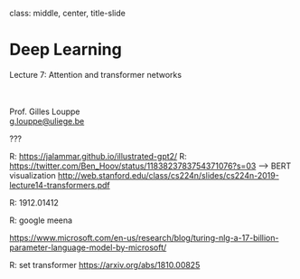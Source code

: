 class: middle, center, title-slide

# Deep Learning

Lecture 7: Attention and transformer networks

<br><br>
Prof. Gilles Louppe<br>
[g.louppe@uliege.be](g.louppe@uliege.be)

???

R: https://jalammar.github.io/illustrated-gpt2/
R: https://twitter.com/Ben_Hoov/status/1183823783754371076?s=03  --> BERT visualization
http://web.stanford.edu/class/cs224n/slides/cs224n-2019-lecture14-transformers.pdf

R: 1912.01412

R: google meena

https://www.microsoft.com/en-us/research/blog/turing-nlg-a-17-billion-parameter-language-model-by-microsoft/

R: set transformer https://arxiv.org/abs/1810.00825